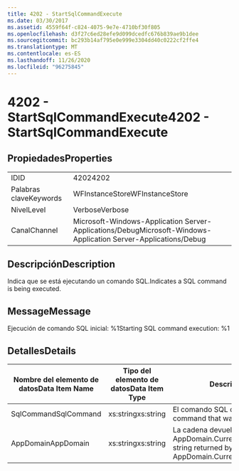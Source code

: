 ```yaml
---
title: 4202 - StartSqlCommandExecute
ms.date: 03/30/2017
ms.assetid: 4559f64f-c824-4075-9e7e-4710bf30f805
ms.openlocfilehash: d3f27c6ed28efe9d099dcedfc676b839ae9b1dee
ms.sourcegitcommit: bc293b14af795e0e999e3304dd40c0222cf2ffe4
ms.translationtype: MT
ms.contentlocale: es-ES
ms.lasthandoff: 11/26/2020
ms.locfileid: "96275845"
---
```

# <a name="4202---startsqlcommandexecute"></a><span data-ttu-id="e8a03-102">4202 - StartSqlCommandExecute</span><span class="sxs-lookup"><span data-stu-id="e8a03-102">4202 - StartSqlCommandExecute</span></span>

## <a name="properties"></a><span data-ttu-id="e8a03-103">Propiedades</span><span class="sxs-lookup"><span data-stu-id="e8a03-103">Properties</span></span>  
  
|||  
|-|-|  
|<span data-ttu-id="e8a03-104">ID</span><span class="sxs-lookup"><span data-stu-id="e8a03-104">ID</span></span>|<span data-ttu-id="e8a03-105">4202</span><span class="sxs-lookup"><span data-stu-id="e8a03-105">4202</span></span>|  
|<span data-ttu-id="e8a03-106">Palabras clave</span><span class="sxs-lookup"><span data-stu-id="e8a03-106">Keywords</span></span>|<span data-ttu-id="e8a03-107">WFInstanceStore</span><span class="sxs-lookup"><span data-stu-id="e8a03-107">WFInstanceStore</span></span>|  
|<span data-ttu-id="e8a03-108">Nivel</span><span class="sxs-lookup"><span data-stu-id="e8a03-108">Level</span></span>|<span data-ttu-id="e8a03-109">Verbose</span><span class="sxs-lookup"><span data-stu-id="e8a03-109">Verbose</span></span>|  
|<span data-ttu-id="e8a03-110">Canal</span><span class="sxs-lookup"><span data-stu-id="e8a03-110">Channel</span></span>|<span data-ttu-id="e8a03-111">Microsoft-Windows-Application Server-Applications/Debug</span><span class="sxs-lookup"><span data-stu-id="e8a03-111">Microsoft-Windows-Application Server-Applications/Debug</span></span>|  
  
## <a name="description"></a><span data-ttu-id="e8a03-112">Descripción</span><span class="sxs-lookup"><span data-stu-id="e8a03-112">Description</span></span>  

 <span data-ttu-id="e8a03-113">Indica que se está ejecutando un comando SQL.</span><span class="sxs-lookup"><span data-stu-id="e8a03-113">Indicates a SQL command is being executed.</span></span>  
  
## <a name="message"></a><span data-ttu-id="e8a03-114">Message</span><span class="sxs-lookup"><span data-stu-id="e8a03-114">Message</span></span>  

 <span data-ttu-id="e8a03-115">Ejecución de comando SQL inicial: %1</span><span class="sxs-lookup"><span data-stu-id="e8a03-115">Starting SQL command execution: %1</span></span>  
  
## <a name="details"></a><span data-ttu-id="e8a03-116">Detalles</span><span class="sxs-lookup"><span data-stu-id="e8a03-116">Details</span></span>  
  
|<span data-ttu-id="e8a03-117">Nombre del elemento de datos</span><span class="sxs-lookup"><span data-stu-id="e8a03-117">Data Item Name</span></span>|<span data-ttu-id="e8a03-118">Tipo del elemento de datos</span><span class="sxs-lookup"><span data-stu-id="e8a03-118">Data Item Type</span></span>|<span data-ttu-id="e8a03-119">Descripción</span><span class="sxs-lookup"><span data-stu-id="e8a03-119">Description</span></span>|  
|--------------------|--------------------|-----------------|  
|<span data-ttu-id="e8a03-120">SqlCommand</span><span class="sxs-lookup"><span data-stu-id="e8a03-120">SqlCommand</span></span>|<span data-ttu-id="e8a03-121">xs:string</span><span class="sxs-lookup"><span data-stu-id="e8a03-121">xs:string</span></span>|<span data-ttu-id="e8a03-122">El comando SQL que se ejecutó.</span><span class="sxs-lookup"><span data-stu-id="e8a03-122">The SQL command that was executed.</span></span>|  
|<span data-ttu-id="e8a03-123">AppDomain</span><span class="sxs-lookup"><span data-stu-id="e8a03-123">AppDomain</span></span>|<span data-ttu-id="e8a03-124">xs:string</span><span class="sxs-lookup"><span data-stu-id="e8a03-124">xs:string</span></span>|<span data-ttu-id="e8a03-125">La cadena devuelta por AppDomain.CurrentDomain.FriendlyName.</span><span class="sxs-lookup"><span data-stu-id="e8a03-125">The string returned by AppDomain.CurrentDomain.FriendlyName.</span></span>|
